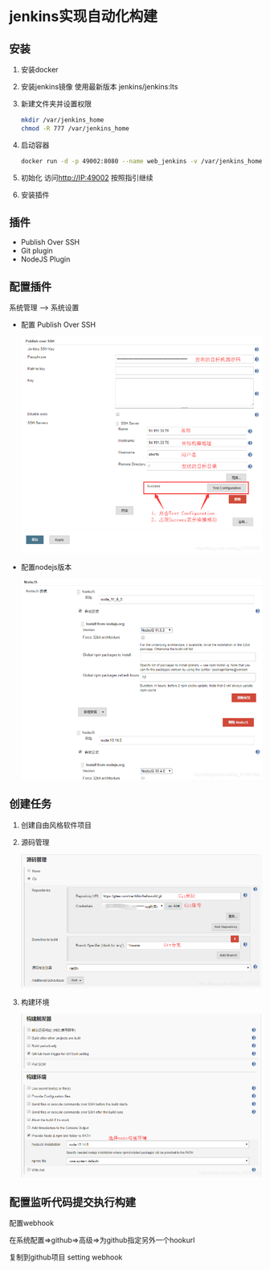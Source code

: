 # jenkins实现自动化构建

## 安装

1. 安装docker
2. 安装jenkins镜像 使用最新版本 jenkins/jenkins:lts
3. 新建文件夹并设置权限

    ```bash
    mkdir /var/jenkins_home
    chmod -R 777 /var/jenkins_home
    ```

4. 启动容器

    ```bash
    docker run -d -p 49002:8080 --name web_jenkins -v /var/jenkins_home:/var/jenkins_home jenkins/jenkins:lts
    ```

5. 初始化 访问<http://IP:49002> 按照指引继续

6. 安装插件

## 插件

* Publish Over SSH
* Git plugin
* NodeJS Plugin

## 配置插件

系统管理 —> 系统设置

* 配置 Publish Over SSH

    ![配置SSH](./SSH.png)
* 配置nodejs版本

    ![node](./node.png)

## 创建任务

1. 创建自由风格软件项目

2. 源码管理

    ![源码管理](./git.png)

3. 构建环境

    ![构建环境](./chooseNode.png)

## 配置监听代码提交执行构建

配置webhook

在系统配置=>github=>高级=>为github指定另外一个hookurl

复制到github项目 setting webhook
